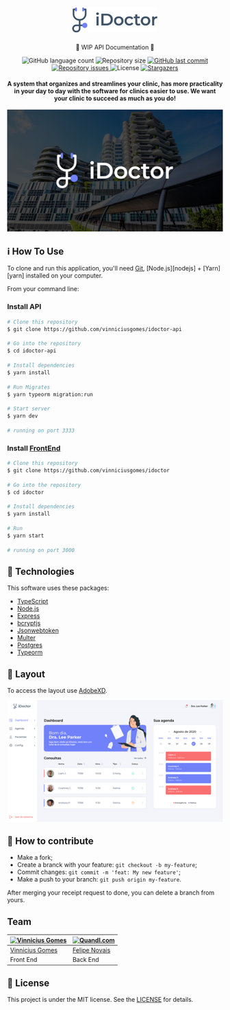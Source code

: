 
<h1 align="center">
  <br>
  <a href="https://idoctor.vercel.app"><img src="https://raw.githubusercontent.com/vinniciusgomes/idoctor/master/.github/logo.png" alt="logo" width="200"></a>
  <br>
</h1>

<p align="center">🚧 WIP API Documentation 🚧</p>

<p align="center">
  <img alt="GitHub language count" src="https://img.shields.io/github/languages/count/vinniciusgomes/idoctor-api">

  <img alt="Repository size" src="https://img.shields.io/github/repo-size/vinniciusgomes/idoctor-api">

  <a href="https://github.com/vinniciusgomes/idoctor-api/commits/master">
    <img alt="GitHub last commit" src="https://img.shields.io/github/last-commit/vinniciusgomes/idoctor-api">
  </a>

  <a href="https://github.com/vinniciusgomes/idoctor-api/issues">
    <img alt="Repository issues" src="https://img.shields.io/github/issues/vinniciusgomes/idoctor-api.svg">
  </a>

  <img alt="License" src="https://img.shields.io/badge/license-MIT-brightgreen">
  
   <a href="https://github.com/vinniciusgomes/idoctor-api/stargazers">
    <img alt="Stargazers" src="https://img.shields.io/github/stars/vinniciusgomes/idoctor-api?style=social">
  </a>
</p>


<h4 align="center">A system that organizes and streamlines your clinic, has more practicality in your day to day with the software for clinics easier to use. We want your clinic to succeed as much as you do!</h4>

![screenshot](https://raw.githubusercontent.com/vinniciusgomes/idoctor/master/.github/idoctor.png)


## :information_source: How To Use

To clone and run this application, you'll need [Git](https://git-scm.com), [Node.js][nodejs] + [Yarn][yarn] installed on your computer.

From your command line:

### Install API

```bash
# Clone this repository
$ git clone https://github.com/vinniciusgomes/idoctor-api

# Go into the repository
$ cd idoctor-api

# Install dependencies
$ yarn install

# Run Migrates
$ yarn typeorm migration:run

# Start server
$ yarn dev

# running on port 3333
```

### Install [FrontEnd](https://github.com/vinniciusgomes/idoctor) 

```bash
# Clone this repository
$ git clone https://github.com/vinniciusgomes/idoctor

# Go into the repository
$ cd idoctor

# Install dependencies
$ yarn install

# Run
$ yarn start

# running on port 3000
```

## :rocket: Technologies

This software uses these packages:

- [TypeScript](http://typescriptlang.org/)
- [Node.js](https://nodejs.org/)
- [Express](https://expressjs.com/pt-br/)
- [bcryptjs](https://github.com/dcodeIO/bcrypt.js)
- [Jsonwebtoken](https://github.com/auth0/node-jsonwebtoken)
- [Multer](https://github.com/expressjs/multer)
- [Postgres](https://www.postgresql.org)
- [Typeorm](https://typeorm.io/#/)


## 🔖 Layout

To access the layout use [AdobeXD](https://xd.adobe.com/view/04daba29-d4ec-4c17-b03f-80bd5df2362c-5189/?fullscreen).

![screenshot](https://raw.githubusercontent.com/vinniciusgomes/idoctor/master/.github/home.png)


## 🤔 How to contribute

-  Make a fork;
-  Create a branck with your feature: `git checkout -b my-feature`;
-  Commit changes: `git commit -m 'feat: My new feature'`;
-  Make a push to your branch: `git push origin my-feature`.

After merging your receipt request to done, you can delete a branch from yours.


## Team

[![Vinnicius Gomes](https://avatars1.githubusercontent.com/u/28509313?v=3&s=144)](https://github.com/vinniciusgomes)  | [![Quandl.com](https://avatars1.githubusercontent.com/u/15986485?v=3&s=144)](https://github.com/felipens/)
---|---
[Vinnicius Gomes ](https://github.com/vinniciusgomes) |[Felipe Novais](https://github.com/felipens)
Front End | Back End


## :memo: License

This project is under the MIT license. See the [LICENSE](https://github.com/vinniciusgomes/idoctor-api/blob/master/LICENSE) for details.
